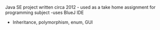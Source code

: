 Java SE project written circa 2012 - used as a take home assignment for programming subject
-uses BlueJ IDE
- Inheritance, polymorphism, enum, GUI
